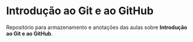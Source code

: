# Introdução ao Git e ao GitHub
Repositório para armazenamento e anotações das aulas sobre **Introdução ao Git e ao GitHub**.
